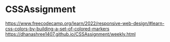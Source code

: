 # CSSAssignment
https://www.freecodecamp.org/learn/2022/responsive-web-design/#learn-css-colors-by-building-a-set-of-colored-markers
https://dhanashree1407.github.io/CSSAssignment/weekly.html
